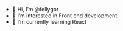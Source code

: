 - 👋 Hi, I’m @fellygor
- 👀 I’m interested in Front end development
- 🌱 I’m currently learning React

<!---
fellygor/fellygor is a ✨ special ✨ repository because its `README.md` (this file) appears on your GitHub profile.
You can click the Preview link to take a look at your changes.
--->
